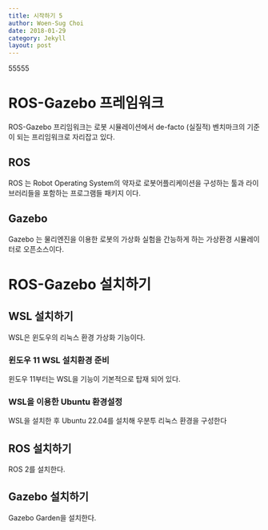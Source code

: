 ```yaml
---
title: 시작하기 5
author: Woen-Sug Choi
date: 2018-01-29
category: Jekyll
layout: post
---
```


55555

# ROS-Gazebo 프레임워크
ROS-Gazebo 프리임워크는 로봇 시뮬레이션에서 de-facto (실질적) 벤치마크의 기준이 되는 프리임워크로 자리잡고 있다.


## ROS
ROS 는 Robot Operating System의 약자로 로봇어플리케이션을 구성하는 툴과 라이브러리들을 포함하는 프로그램들 패키지 이다.

## Gazebo
Gazebo 는 물리엔진을 이용한 로봇의 가상화 실험을 간능하게 하는 
가상환경 시뮬레이터로 오픈소스이다.

# ROS-Gazebo 설치하기

## WSL 설치하기
WSL은 윈도우의 리눅스 환경 가상화 기능이다.

### 윈도우 11 WSL 설치환경 준비
윈도우 11부터는 WSL을 기능이 기본적으로 탑재 되어 있다.

### WSL을 이용한 Ubuntu 환경설정
WSL을 설치한 후 Ubuntu 22.04를 설치해 우분투 리눅스 환경을 구성한다

## ROS 설치하기
ROS 2를 설치한다.

## Gazebo 설치하기
Gazebo Garden을 설치한다.


[1]: https://pages.github.com